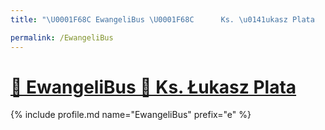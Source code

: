 ```yaml
---
title: "\U0001F68C EwangeliBus \U0001F68C      Ks. \u0141ukasz Plata  | Patromierz"

permalink: /EwangeliBus
---
```


# [🚌 EwangeliBus 🚌      Ks. Łukasz Plata ](https://patronite.pl/EwangeliBus)

{% include profile.md name="EwangeliBus" prefix="e" %}
